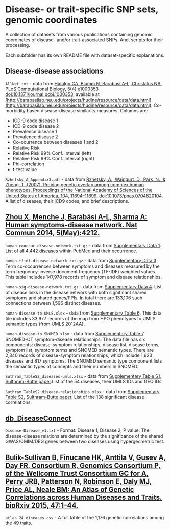 Disease- or trait-specific SNP sets, genomic coordinates
========================================================

A collection of datasets from various publications containing genomic coordinates of disease- and/or trait-associated SNPs. And, scripts for their processing.

Each subfolder has its own README file with dataset-specific explanations.

Disease-disease associations
---

`AllNet.txt` - data from [Hidalgo CA, Blumm N, Barabasi A-L, Christakis NA. PLoS Computational Biology, 5(4):e1000353 doi:10.1371/journal.pcbi.1000353](http://www.ploscompbiol.org/article/info%3Adoi%2F10.1371%2Fjournal.pcbi.1000353), available at [http://barabasilab.neu.edu/projects/hudine/resource/data/data.html](http://barabasilab.neu.edu/projects/hudine/resource/data/data.html). Co-morbidity based disease-disease similarity measures. Columns are:

- ICD-9 code disease 1
- ICD-9 code disease 2
- Prevalence disease 1
- Prevalence disease 2
- Co-ocurrence between diseases 1 and 2
- Relative Risk
- Relative Risk 99% Conf. Interval (left)
- Relative Risk 99% Conf. Interval (right)
- Phi-correlation
- t-test value

`Rzhetsky_A_Appendix3.pdf` - data from [Rzhetsky, A., Wajngurt, D., Park, N., & Zheng, T. (2007). Probing genetic overlap among complex human phenotypes. Proceedings of the National Academy of Sciences of the United States of America, 104, 11694–11699. doi:10.1073/pnas.0704820104](http://www.pnas.org/content/104/28/11694.full.pdf). A list of diseases, their ICD9 codes, and brief descriptions.

[Zhou X, Menche J, Barabási A-L, Sharma A: Human symptoms-disease network. Nat Commun 2014, 5(May):4212.](http://www.nature.com/ncomms/2014/140626/ncomms5212/full/ncomms5212.html)
---

`human-cooccur-disease-network.txt.gz` - data from [Supplementary Data 1](http://www.nature.com/ncomms/2014/140626/ncomms5212/extref/ncomms5212-s2.txt). List of all 4,442 diseases within PubMed and their occurrence.

`human-tfidf-disease-network.txt.gz` - data from [Supplementary Data 3](http://www.nature.com/ncomms/2014/140626/ncomms5212/extref/ncomms5212-s4.txt). Term co-occurrences between symptoms and diseases measured by the term frequency-inverse document frequency (TF-IDF) weighted values. This table includes 147,978 records of symptom and disease relationships.

`human-sig-disease-network.txt.gz` - data from [Supplementary Data 4](http://www.nature.com/ncomms/2014/140626/ncomms5212/extref/ncomms5212-s5.txt). List of disease links in the disease network with both significant shared symptoms and shared genes/PPIs. In total there are 133,106 such connections between 1,596 distinct diseases. 

`human-disease-to-UMLS.xlsx` - data from [Supplementary Table 6](http://www.nature.com/ncomms/2014/140626/ncomms5212/extref/ncomms5212-s7.xls). This data file includes 33,977 records of the map from HPO phenotypes to UMLS semantic types (from UMLS 2012AA).

`human-disease-to-SNOMED.xlsx` - data from [Supplementary Table 7](http://www.nature.com/ncomms/2014/140626/ncomms5212/extref/ncomms5212-s8.xls). SNOMED-CT symptom-disease relationships. The data file has six components: disease-symptom relationships, disease list, disease terms, symptom list, symptom terms and SNOMED semantic types. There are 2,340 records of disease-symptom relationships, which include 1,623 diseases and 817 symptoms. The SNOMED semantic type component lists the semantic types of concepts and their numbers in SNOMED.

`Suthram_TableS2_diseases-umls.xlsx` - data from [Supplementary Table S1](http://journals.plos.org/ploscompbiol/article/asset?unique&id=info:doi/10.1371/journal.pcbi.1000662.s004), [Sulthram-Butte paper](http://journals.plos.org/ploscompbiol/article?id=10.1371/journal.pcbi.1000662).List of the 54 diseases, their UMLS IDs and GEO IDs.

`Suthram_TableS2_disease-relationships.xlsx` - data from [Supplementary Table S2](http://journals.plos.org/ploscompbiol/article/asset?unique&id=info:doi/10.1371/journal.pcbi.1000662.s005), [Sulthram-Butte paper](http://journals.plos.org/ploscompbiol/article?id=10.1371/journal.pcbi.1000662). List of the 138 significant disease correlations.

[db_DiseaseConnect](http://disease-connect.org/)
---

`Disease-Disease_v1.txt` - Format: Disease 1, Disease 2, P value. The disease-disease relations are determined by the significance of the shared GWAS/OMIM/DEG genes between two diseases using hypergeometric test.

[Bulik-Sullivan B, Finucane HK, Anttila V, Gusev A, Day FR, Consortium R, Genomics Consortium P, of the Wellcome Trust Consortium GC for A, Perry JRB, Patterson N, Robinson E, Daly MJ, Price AL, Neale BM: An Atlas of Genetic Correlations across Human Diseases and Traits. bioRxiv 2015, 47:1–44.](http://www.nature.com/ng/journal/v47/n11/full/ng.3406.html#supplementary-information)
---

`atlas_24_diseases.csv` - A full table of the 1,176 genetic correlations among the 49 traits.

